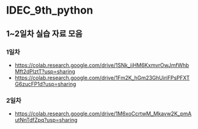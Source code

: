 # IDEC_9th_python

## 1~2일차 실습 자료 모음

### 1일차
- https://colab.research.google.com/drive/1SNk_ijHM6KxmvrOwJmfWhbMft2dPlztT?usp=sharing
- https://colab.research.google.com/drive/1Fm2K_hGm23GhUiriFPsPFXTG6zucFP1d?usp=sharing

### 2일차
- https://colab.research.google.com/drive/1M6xoCcrtwM_Mkavw2K_pmAutNnTdfZpq?usp=sharing
